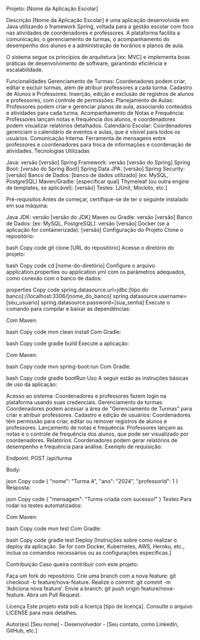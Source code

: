 Projeto: [Nome da Aplicação Escolar]


Descrição
[Nome da Aplicação Escolar] é uma aplicação desenvolvida em Java utilizando o framework Spring, voltada para a gestão escolar com foco nas atividades de coordenadores e professores. A plataforma facilita a comunicação, o gerenciamento de turmas, o acompanhamento do desempenho dos alunos e a administração de horários e planos de aula.

O sistema segue os princípios de arquitetura [ex: MVC] e implementa boas práticas de desenvolvimento de software, garantindo eficiência e escalabilidade.


Funcionalidades
Gerenciamento de Turmas: Coordenadores podem criar, editar e excluir turmas, além de atribuir professores a cada turma.
Cadastro de Alunos e Professores: Inserção, edição e exclusão de registros de alunos e professores, com controle de permissões.
Planejamento de Aulas: Professores podem criar e gerenciar planos de aula, associando conteúdos e atividades para cada turma.
Acompanhamento de Notas e Frequência: Professores lançam notas e frequência dos alunos, e coordenadores podem visualizar relatórios detalhados.
Calendário Escolar: Coordenadores gerenciam o calendário de eventos e aulas, que é visível para todos os usuários.
Comunicação Interna: Ferramenta de mensagens entre professores e coordenadores para troca de informações e coordenação de atividades.
Tecnologias Utilizadas


Java: versão [versão]
Spring Framework: versão [versão do Spring]
Spring Boot: [versão do Spring Boot]
Spring Data JPA: [versão]
Spring Security: [versão]
Banco de Dados: [banco de dados utilizado] (ex: MySQL, PostgreSQL)
Maven/Gradle: [especificar qual]
Thymeleaf (ou outra engine de templates, se aplicável): [versão]
Testes: [JUnit, Mockito, etc.]


Pré-requisitos
Antes de começar, certifique-se de ter o seguinte instalado em sua máquina:

Java JDK: versão [versão do JDK]
Maven ou Gradle: versão [versão]
Banco de Dados: [ex: MySQL, PostgreSQL]: versão [versão]
Docker (se a aplicação for containerizada): [versão]
Configuração do Projeto
Clone o repositório:

bash
Copy code
git clone [URL do repositório]
Acesse o diretório do projeto:

bash
Copy code
cd [nome-do-diretório]
Configure o arquivo application.properties ou application.yml com os parâmetros adequados, como conexão com o banco de dados:

properties
Copy code
spring.datasource.url=jdbc:[tipo do banco]://localhost:3306/[nome_do_banco]
spring.datasource.username=[seu_usuario]
spring.datasource.password=[sua_senha]
Execute o comando para compilar e baixar as dependências:

Com Maven:

bash
Copy code
mvn clean install
Com Gradle:

bash
Copy code
gradle build
Execute a aplicação:

Com Maven:

bash
Copy code
mvn spring-boot:run
Com Gradle:

bash
Copy code
gradle bootRun
Uso
A seguir estão as instruções básicas de uso da aplicação:

Acesso ao sistema: Coordenadores e professores fazem login na plataforma usando suas credenciais.
Gerenciamento de turmas: Coordenadores podem acessar a área de "Gerenciamento de Turmas" para criar e atribuir professores.
Cadastro e edição de usuários: Coordenadores têm permissão para criar, editar ou remover registros de alunos e professores.
Lançamento de notas e frequência: Professores lançam as notas e o controle de frequência dos alunos, que pode ser visualizado por coordenadores.
Relatórios: Coordenadores podem gerar relatórios de desempenho e frequência para análise.
Exemplo de requisição:

Endpoint: POST /api/turma

Body:

json
Copy code
{
"nome": "Turma A",
"ano": "2024",
"professorId": 1
}
Resposta:

json
Copy code
{
"mensagem": "Turma criada com sucesso!"
}
Testes
Para rodar os testes automatizados:

Com Maven:

bash
Copy code
mvn test
Com Gradle:

bash
Copy code
gradle test
Deploy
[Instruções sobre como realizar o deploy da aplicação. Se for com Docker, Kubernetes, AWS, Heroku, etc., inclua os comandos necessários ou as configurações específicas.]

Contribuição
Caso queira contribuir com este projeto:

Faça um fork do repositório.
Crie uma branch com a nova feature: git checkout -b feature/nova-feature.
Realize o commit: git commit -m 'Adiciona nova feature'.
Envie a branch: git push origin feature/nova-feature.
Abra um Pull Request.

Licença
Este projeto está sob a licença [tipo de licença]. Consulte o arquivo LICENSE para mais detalhes.

Autor(es)
[Seu nome] - Desenvolvedor - [Seu contato, como LinkedIn, GitHub, etc.]